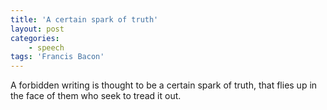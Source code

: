 ```yaml
---
title: 'A certain spark of truth'
layout: post
categories:
    - speech
tags: 'Francis Bacon'
---
```


A forbidden writing is thought to be a certain spark of truth, that flies up in the face of them who seek to tread it out.
